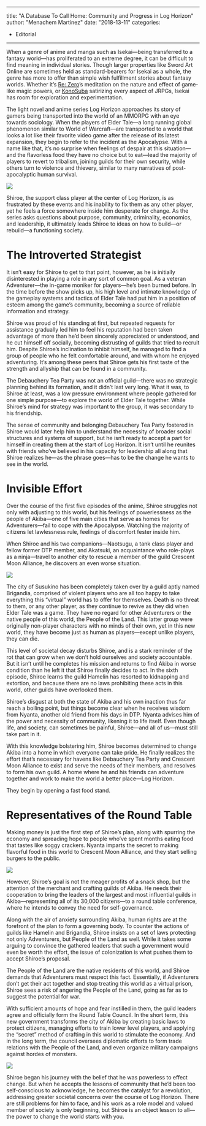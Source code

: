 
---
title: "A Database To Call Home: Community and Progress in Log Horizon"
author: "Menachem Martinez"
date: "2018-13-11"
categories:
- Editorial
---

When a genre of anime and manga such as Isekai—being transferred to a fantasy world—has proliferated to an extreme degree, it can be difficult to find meaning in individual stories. Though larger properties like Sword Art Online are sometimes held as standard-bearers for Isekai as a whole, the genre has more to offer than simple wish fulfillment stories about fantasy worlds. Whether it’s [Re: Zero](https://en.wikipedia.org/wiki/Re:Zero_%E2%88%92_Starting_Life_in_Another_World)’s meditation on the nature and effect of game-like magic powers, or [KonoSuba](https://en.wikipedia.org/wiki/KonoSuba) satirizing every aspect of JRPGs, Isekai has room for exploration and experimentation.

The light novel and anime series Log Horizon approaches its story of gamers being transported into the world of an MMORPG with an eye towards sociology. When the players of Elder Tale—a long running global phenomenon similar to World of Warcraft—are transported to a world that looks a lot like their favorite video game after the release of its latest expansion, they begin to refer to the incident as the Apocalypse. With a name like that, it’s no surprise when feelings of despair at this situation—and the flavorless food they have no choice but to eat—lead the majority of players to revert to tribalism, joining guilds for their own security, while others turn to violence and thievery, similar to many narratives of post-apocalyptic human survival.

![](https://i0.wp.com/vrvblog.co/wp-content/uploads/2018/11/image2-2-e1542048326561-1024x564.jpg?resize=1024%2C564&#038;ssl=1)

Shiroe, the support class player at the center of Log Horizon, is as frustrated by these events and his inability to fix them as any other player, yet he feels a force somewhere inside him desperate for change. As the series asks questions about purpose, community, criminality, economics, and leadership, it ultimately leads Shiroe to ideas on how to build—or rebuild—a functioning society.

# The Introverted Strategist

It isn’t easy for Shiroe to get to that point, however, as he is initially disinterested in playing a role in any sort of common goal. As a veteran Adventurer—the in-game moniker for players—he’s been burned before. In the time before the show picks up, his high level and intimate knowledge of the gameplay systems and tactics of Elder Tale had put him in a position of esteem among the game’s community, becoming a source of reliable information and strategy.

Shiroe was proud of his standing at first, but repeated requests for assistance gradually led him to feel his reputation had been taken advantage of more than he’d been sincerely appreciated or understood, and he cut himself off socially, becoming distrusting of guilds that tried to recruit him. Despite Shiroe’s inclination to inhibit himself, he managed to find a group of people who he felt comfortable around, and with whom he enjoyed adventuring. It&#8217;s among these peers that Shiroe gets his first taste of the strength and allyship that can be found in a community.

The Debauchery Tea Party was not an official guild—there was no strategic planning behind its formation, and it didn’t last very long. What it was, to Shiroe at least, was a low pressure environment where people gathered for one simple purpose—to explore the world of Elder Tale together. While Shiroe’s mind for strategy was important to the group, it was secondary to his friendship.

The sense of community and belonging Debauchery Tea Party fostered in Shiroe would later help him to understand the necessity of broader social structures and systems of support, but he isn’t ready to accept a part for himself in creating them at the start of Log Horizon. It isn’t until he reunites with friends who’ve believed in his capacity for leadership all along that Shiroe realizes he—as the phrase goes—has to be the change he wants to see in the world.

# Invisible Effort

Over the course of the first five episodes of the anime, Shiroe struggles not only with adjusting to this world, but his feelings of powerlessness as the people of Akiba—one of five main cities that serve as homes for Adventurers—fail to cope with the Apocalypse. Watching the majority of citizens let lawlessness rule, feelings of discomfort fester inside him.

When Shiroe and his two companions—Naotsugu, a tank class player and fellow former DTP member, and Akatsuki, an acquaintance who role-plays as a ninja—travel to another city to rescue a member of the guild Crescent Moon Alliance, he discovers an even worse situation.

![](https://i0.wp.com/vrvblog.co/wp-content/uploads/2018/11/image5-2-e1542048383480-1024x582.jpg?resize=1024%2C582&#038;ssl=1)

The city of Susukino has been completely taken over by a guild aptly named Brigandia, comprised of violent players who are all too happy to take everything this “virtual” world has to offer for themselves. Death is no threat to them, or any other player, as they continue to revive as they did when Elder Tale was a game. They have no regard for other Adventurers or the native people of this world, the People of the Land. This latter group were originally non-player characters with no minds of their own, yet in this new world, they have become just as human as players—except unlike players, they can die.

This level of societal decay disturbs Shiroe, and is a stark reminder of the rot that can grow when we don&#8217;t hold ourselves and society accountable. But it isn’t until he completes his mission and returns to find Akiba in worse condition than he left it that Shiroe finally decides to act. In the sixth episode, Shiroe learns the guild Hamelin has resorted to kidnapping and extortion, and because there are no laws prohibiting these acts in this world, other guilds have overlooked them.

Shiroe’s disgust at both the state of Akiba and his own inaction thus far reach a boiling point, but things become clear when he receives wisdom from Nyanta, another old friend from his days in DTP. Nyanta advises him of the power and necessity of community, likening it to life itself. Even though life, and society, can sometimes be painful, Shiroe—and all of us—must still take part in it.

With this knowledge bolstering him, Shiroe becomes determined to change Akiba into a home in which everyone can take pride. He finally realizes the effort that’s necessary for havens like Debauchery Tea Party and Crescent Moon Alliance to exist and serve the needs of their members, and resolves to form his own guild. A home where he and his friends can adventure together and work to make the world a better place—Log Horizon.

They begin by opening a fast food stand.

# Representatives of the Round Table

Making money is just the first step of Shiroe’s plan, along with spurring the economy and spreading hope to people who’ve spent months eating food that tastes like soggy crackers. Nyanta imparts the secret to making flavorful food in this world to Crescent Moon Alliance, and they start selling burgers to the public.

![](https://i0.wp.com/vrvblog.co/wp-content/uploads/2018/11/image3-2-e1542048407591-1024x581.jpg?resize=1024%2C581&#038;ssl=1)

However, Shiroe’s goal is not the meager profits of a snack shop, but the attention of the merchant and crafting guilds of Akiba. He needs their cooperation to bring the leaders of the largest and most influential guilds in Akiba—representing all of its 30,000 citizens—to a round table conference, where he intends to convey the need for self-governance.

Along with the air of anxiety surrounding Akiba, human rights are at the forefront of the plan to form a governing body. To counter the actions of guilds like Hamelin and Brigandia, Shiroe insists on a set of laws protecting not only Adventurers, but People of the Land as well. While it takes some arguing to convince the gathered leaders that such a government would even be worth the effort, the issue of colonization is what pushes them to accept Shiroe’s proposal.

The People of the Land are the native residents of this world, and Shiroe demands that Adventurers must respect this fact. Essentially, if Adventurers don’t get their act together and stop treating this world as a virtual prison, Shiroe sees a risk of angering the People of the Land, going as far as to suggest the potential for war.

With sufficient amounts of hope and fear instilled in them, the guild leaders agree and officially form the Round Table Council. In the short term, this new government transforms the city of Akiba by creating basic laws to protect citizens, managing efforts to train lower level players, and applying the “secret” method of crafting in this world to stimulate the economy. And in the long term, the council oversees diplomatic efforts to form trade relations with the People of the Land, and even organize military campaigns against hordes of monsters.

![](https://i0.wp.com/vrvblog.co/wp-content/uploads/2018/11/image4-2-e1542048453712-1024x585.jpg?resize=1024%2C585&#038;ssl=1)

Shiroe began his journey with the belief that he was powerless to effect change. But when he accepts the lessons of community that he’d been too self-conscious to acknowledge, he becomes the catalyst for a revolution, addressing greater societal concerns over the course of Log Horizon. There are still problems for him to face, and his work as a role model and valued member of society is only beginning, but Shiroe is an object lesson to all—the power to change the world starts with you.
